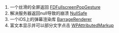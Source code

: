 1. 一个丝滑的全屏返回 [FDFullscreenPopGesture](https://github.com/forkingdog/FDFullscreenPopGesture)
2. 解决服务器返回null导致的崩溃 [NullSafe](https://github.com/nicklockwood/NullSafe)
3. 一个iOS上的弹幕渲染库 [BarrageRenderer](https://github.com/unash/BarrageRenderer)
4. 富文本显示并可以部分文字点击 [WPAttributedMarkup](https://github.com/nigelgrange/WPAttributedMarkup)